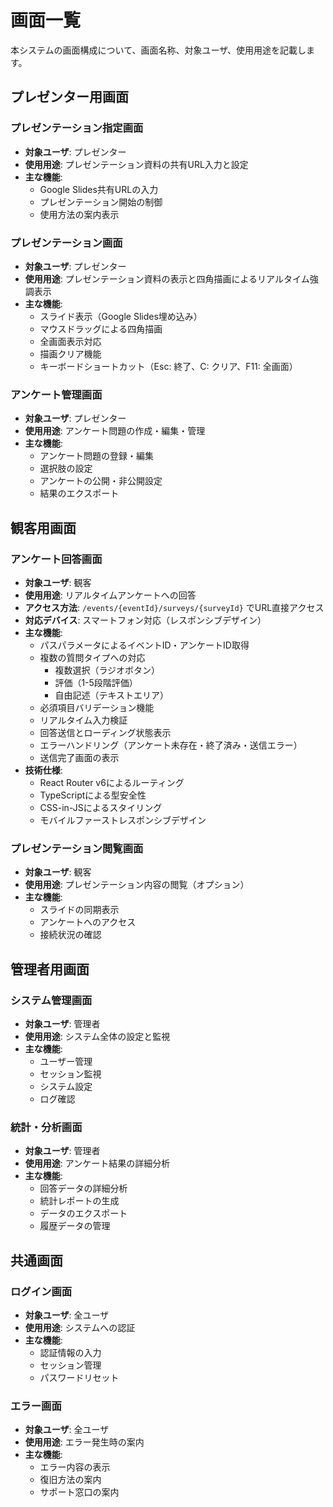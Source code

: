 # 画面一覧

本システムの画面構成について、画面名称、対象ユーザ、使用用途を記載します。

## プレゼンター用画面

### プレゼンテーション指定画面
- **対象ユーザ**: プレゼンター
- **使用用途**: プレゼンテーション資料の共有URL入力と設定
- **主な機能**:
  - Google Slides共有URLの入力
  - プレゼンテーション開始の制御
  - 使用方法の案内表示

### プレゼンテーション画面
- **対象ユーザ**: プレゼンター
- **使用用途**: プレゼンテーション資料の表示と四角描画によるリアルタイム強調表示
- **主な機能**:
  - スライド表示（Google Slides埋め込み）
  - マウスドラッグによる四角描画
  - 全画面表示対応
  - 描画クリア機能
  - キーボードショートカット（Esc: 終了、C: クリア、F11: 全画面）

### アンケート管理画面
- **対象ユーザ**: プレゼンター
- **使用用途**: アンケート問題の作成・編集・管理
- **主な機能**:
  - アンケート問題の登録・編集
  - 選択肢の設定
  - アンケートの公開・非公開設定
  - 結果のエクスポート

## 観客用画面

### アンケート回答画面
- **対象ユーザ**: 観客
- **使用用途**: リアルタイムアンケートへの回答
- **アクセス方法**: `/events/{eventId}/surveys/{surveyId}` でURL直接アクセス
- **対応デバイス**: スマートフォン対応（レスポンシブデザイン）
- **主な機能**:
  - パスパラメータによるイベントID・アンケートID取得
  - 複数の質問タイプへの対応
    - 複数選択（ラジオボタン）
    - 評価（1-5段階評価）
    - 自由記述（テキストエリア）
  - 必須項目バリデーション機能
  - リアルタイム入力検証
  - 回答送信とローディング状態表示
  - エラーハンドリング（アンケート未存在・終了済み・送信エラー）
  - 送信完了画面の表示
- **技術仕様**:
  - React Router v6によるルーティング
  - TypeScriptによる型安全性
  - CSS-in-JSによるスタイリング
  - モバイルファーストレスポンシブデザイン

### プレゼンテーション閲覧画面
- **対象ユーザ**: 観客
- **使用用途**: プレゼンテーション内容の閲覧（オプション）
- **主な機能**:
  - スライドの同期表示
  - アンケートへのアクセス
  - 接続状況の確認

## 管理者用画面

### システム管理画面
- **対象ユーザ**: 管理者
- **使用用途**: システム全体の設定と監視
- **主な機能**:
  - ユーザー管理
  - セッション監視
  - システム設定
  - ログ確認

### 統計・分析画面
- **対象ユーザ**: 管理者
- **使用用途**: アンケート結果の詳細分析
- **主な機能**:
  - 回答データの詳細分析
  - 統計レポートの生成
  - データのエクスポート
  - 履歴データの管理

## 共通画面

### ログイン画面
- **対象ユーザ**: 全ユーザ
- **使用用途**: システムへの認証
- **主な機能**:
  - 認証情報の入力
  - セッション管理
  - パスワードリセット

### エラー画面
- **対象ユーザ**: 全ユーザ
- **使用用途**: エラー発生時の案内
- **主な機能**:
  - エラー内容の表示
  - 復旧方法の案内
  - サポート窓口の案内